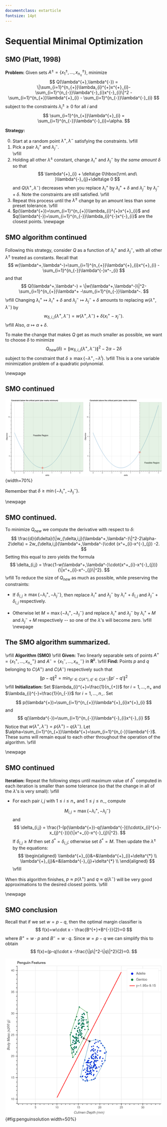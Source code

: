 ```yaml
---
documentclass: extarticle
fontsize: 14pt
---
```

# Sequential Minimal Optimization

## SMO (Platt, 1998)

**Problem:** Given sets $A^{\pm}=\{x^{\pm}_{1},\ldots,x^{\pm}_{n_{\pm}}\}$, minimize
$$
Q(\lambda^{+},\lambda^{-}) = \|\sum_{i=1}^{n_{+}}\lambda_{i}^{+}x^{+}_{i}-\sum_{i=1}^{n_{-}}\lambda^{-}_{i}x^{-}_{i}\|^2 - \sum_{i=1}^{n_{+}}\lambda^{+}_{i} - \sum_{i=1}^{n_{-}}\lambda^{-}_{i}
$$
subject to the constraints $\lambda^{\pm}_{i}\ge 0$ for all $i$ and 
$$
\sum_{i=1}^{n_{+}}\lambda^{+}_{i} = \sum_{i=1}^{n_{-}}\lambda^{-}_{i}=\alpha.
$$

**Strategy:** 

0. Start at a random point $\lambda^{+},\lambda^{-}$ satisfying the constraints.
\vfill
1. Pick a pair $\lambda^{+}_{i}$ and $\lambda^{-}_{j}$.  
\vfill
2. Holding all other $\lambda^{\pm}$ constant, change $\lambda^{+}_{i}$ and $\lambda^{-}_{j}$
by *the same amount* $\delta$ so that
$$
\lambda^{+}_{i} + \delta\ge 0\hbox{\rm\ and\ }\lambda^{-}_{j}+\delta\ge 0
$$
and $Q(\lambda^{+},\lambda^{-})$ decreases when you replace $\lambda^{+}_{i}$ by $\lambda^{+}_{i}+\delta$
and $\lambda^{-}_{j}$ by $\lambda^{-}_{j}+\delta$.  Note the constraints are still satisfied.
\vfill
3.  Repeat this process until the $\lambda^{\pm}$ change by an amount less than some preset tolerance.
\vfill
4. $p(\lambda^{+})=\sum_{i=1}^{n_{+}}\lambda_{i}^{+}x^{+}_{i}$ and $q(\lambda^{-})=\sum_{i=1}^{n_{-}}\lambda_{i}^{-}x^{-}_{i}$ are the closest points.
\newpage

## SMO algorithm continued

Following this strategy, consider $Q$ as a function of $\lambda^{+}_{i}$ and $\lambda^{-}_{j}$,
with all other $\lambda^{\pm}$ treated as constants.  Recall that
$$
w(\lambda^+,\lambda^-)=\sum_{i=1}^{n_{+}}\lambda^{+}_{i}x^{+}_{i} - \sum_{i=1}^{n_{-}}\lambda^{-}x^-_{i}
$$
and that
$$
Q(\lambda^+,\lambda^-) = \|w(\lambda^+,\lambda^-)\|^2-\sum_{i=1}^{n_{+}}\lambda^+ -\sum_{i=1}^{n_{-}}\lambda^-.
$$
\vfill
Changing $\lambda^+_{i}\mapsto \lambda^{+}_{i}+\delta$ and $\lambda^-_{j}\mapsto \lambda^{-}_{j}+\delta$
amounts to replacing $w(\lambda^+,\lambda^-)$ by 
$$
w_{\delta,i,j}(\lambda^+,\lambda^-) = w(\lambda^+,\lambda^-)+\delta(x^{+}_{i}-x^{-}_{j}).
$$
\vfill
Also, $\alpha\mapsto \alpha+\delta$.

To make the change that makes $Q$ get as much smaller as possible, we want to choose $\delta$
to minimize
$$
Q_{new}(\delta) = \|w_{\delta,i,j}(\lambda^{+},\lambda^{-})\|^2-2\alpha-2\delta
$$
subject to the constraint that $\delta\ge\max\{-\lambda^{+},-\lambda^{i}\}.$
\vfill
This is a one variable minimization problem of a quadratic polynomial.

\newpage

## SMO continued

![Minimizing the 1-variable quadratic objective function](../img/quadratic.png){width=70%}

Remember that $\delta\ge\min\{-\lambda_{i}^{+},-\lambda_{j}^{-}\}.$

\newpage

## SMO continued. 

To minimize $Q_{new}$ we compute the derivative with respect to $\delta$:
$$
\frac{d}{d\delta}(\|w_{\delta,i,j}(\lambda^+,\lambda^-)\|^2-2\alpha-2\delta) = 2w_{\delta,i,j}(\lambda^+,\lambda^-)\cdot (x^+_{i}-x^{-}_{j}) -2.
$$
Setting this equal to zero yields the formula
$$
\delta_{i,j} = \frac{1-w(\lambda^+,\lambda^-)\cdot(x^+_{i}-x^{-}_{j})}{\|x^+_{i}-x^-_{j}\|^2}.
$$
\vfill
To reduce the size of $Q_{new}$ as much as possible, while preserving the constraints:

- If $\delta_{i,j}\ge\max\{-\lambda^+_{i},-\lambda^-_{j}\}$, then replace $\lambda^{+}_{i}$ and
$\lambda^{-}_{j}$ by $\lambda^{+}_{i}+\delta_{i,j}$ and $\lambda^{-}_{j}+\delta_{i,j}$ respectively.

- Otherwise  let $M=\max\{-\lambda^+_{i},-\lambda^{-}_{j}\}$ and  replace $\lambda^{+}_{i}$ and
$\lambda^{-}_{j}$ by $\lambda^{+}_{i}+M$ and $\lambda^{-}_{j}+M$ respectively -- so one of the 
$\lambda$'s will become zero.
\vfill
\newpage

## The SMO algorithm summarized.
\vfill
**Algorithm (SMO)**
\vfill
**Given:** Two linearly separable sets of points $A^{+}=\{x_{1}^{+},\ldots,x_{n_{+}}^{+}\}$ and
$A^{-}=\{x_{1}^{-},\ldots, x_{n_{-}}^{-}\}$ in $\mathbf{R}^{k}$.
\vfill
**Find:** Points $p$ and $q$ belonging to $C(A^{+})$ and $C(A^{-})$ respectively such that
$$
\|p-q\|^2=\min_{p'\in C(A^{+}),q'\in C(A^{-})} \|p'-q'\|^2
$$
\vfill
**Initialization:** Set $\lambda_{i}^{+}=\frac{1}{n_{+}}$ for $i=1,\ldots, n_{+}$ and
$\lambda_{i}^{-}=\frac{1}{n_{-}}$ for $i=1,\ldots, n_{-}$.  Set 
$$
p(\lambda^{+})=\sum_{i=1}^{n_{+}}\lambda^{+}_{i}x^{+}_{i}
$$
and
$$
q(\lambda^{-})=\sum_{i=1}^{n_{-}}\lambda^{-}_{i}x^{-}_{i}
$$
Notice that $w(\lambda^{+},\lambda^{-})=p(\lambda^{+})-q(\lambda^{-})$.
Let $\alpha=\sum_{i=1}^{n_{+}}\lambda^{+}=\sum_{i=1}^{n_{-}}\lambda^{-}$.  These sums
will remain equal to each other throughout the operation of the algorithm.
\vfill

\newpage

## SMO continued

**Iteration:** Repeat the following steps until maximum value of  $\delta^{*}$ computed
in each iteration is smaller than some tolerance (so that the change in all of the $\lambda$'s
is very small):
\vfill
- For each pair $i,j$ with $1\le i\le n_{+}$ and $1\le j\le n_{-}$, compute
$$
M_{i,j} = \max\{-\lambda_{i}^{+},-\lambda_{j}^{-}\}
$$
and 
$$
\delta_{i,j} = \frac{1-(p(\lambda^{+})-q(\lambda^{-}))\cdot(x_{i}^{+}-x_{j}^{-})}{\|x^+_{i}-x^{-}_{j}\|^2}.
$$
If $\delta_{i,j}\ge M$ then set $\delta^{*}=\delta_{i,j}$; otherwise set $\delta^{*}=M$.  Then update
the $\lambda^{\pm}$ by the equations:
$$
\begin{aligned}
\lambda^{+}_{i}&=&\lambda^{+}_{i}+\delta^{*} \\
\lambda^{+}_{j}&=&\lambda^{-}_{j}+\delta^{*} \\
\end{aligned}
$$
\vfill

When this algorithm finishes, $p\approx p(\lambda^{+})$ and $q\approx q(\lambda^{-})$ will be very good approximations
to the desired closest points.
\vfill

\newpage

## SMO conclusion


Recall that if we set $w=p-q$, then the optimal margin classifier is
$$
f(x)=w\cdot x - \frac{B^{+}+B^{-}}{2}=0
$$
where $B^{+}=w\cdot p$ and $B^{-}=w\cdot q$.  Since $w=p-q$ we can simplify this to obtain
$$
f(x)=(p-q)\cdot x -\frac{\|p\|^2-\|q\|^2}{2}=0.
$$

![Closest points in convex hulls of penguin data](../img/solution.png){#fig:penguinsolution width=50%}

